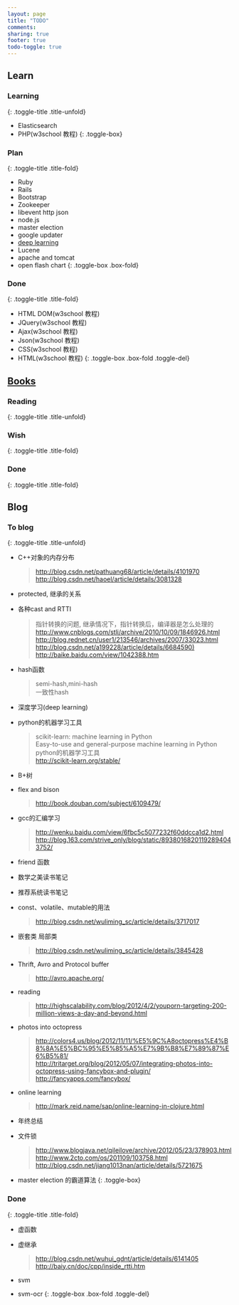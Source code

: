 ```yaml
---
layout: page
title: "TODO"
comments:
sharing: true
footer: true
todo-toggle: true
---
```


## Learn

### Learning
{: .toggle-title .title-unfold}

* Elasticsearch
* PHP(w3school 教程)
{: .toggle-box}

### Plan
{: .toggle-title .title-fold}

* Ruby
* Rails
* Bootstrap
* Zookeeper 
* libevent http json
* node.js
* master election
* google updater
* [deep learning](http://blog.csdn.net/abcjennifer/article/details/7826917)
* Lucene
* apache and tomcat
* open flash chart
{: .toggle-box .box-fold}

### Done
{: .toggle-title .title-fold}

* HTML DOM(w3school 教程)
* JQuery(w3school 教程)
* Ajax(w3school 教程)
* Json(w3school 教程)
* CSS(w3school 教程)
* HTML(w3school 教程)
{: .toggle-box .box-fold .toggle-del}

## [Books](http://book.douban.com/people/63148093/)

### Reading
{: .toggle-title .title-unfold}

<div class="toggle-box">
<script type="text/javascript" src="http://www.douban.com/service/badge/63148093/?show=dolist&amp;n=12&amp;columns=6&amp;picsize=medium&amp;hidelogo=yes&amp;hideself=yes&amp;cat=book"></script> 
</div>

### Wish
{: .toggle-title .title-fold}

<div class="toggle-box box-fold">
<script type="text/javascript" src="http://www.douban.com/service/badge/63148093/?show=wishlist&amp;select=random&amp;n=12&amp;columns=6&amp;picsize=medium&amp;hidelogo=yes&amp;hideself=yes&amp;cat=book"></script> 
</div>

### Done
{: .toggle-title .title-fold}
<div class="toggle-box box-fold">
<script type="text/javascript" src="http://www.douban.com/service/badge/63148093/?show=collection&amp;select=random&amp;n=12&amp;columns=6&amp;picsize=medium&amp;hidelogo=yes&amp;hideself=yes&amp;cat=book" ></script> 
</div>

## Blog

### To blog
{: .toggle-title .title-unfold}

* C++对象的内存分布

    > <http://blog.csdn.net/pathuang68/article/details/4101970>        
    > <http://blog.csdn.net/haoel/article/details/3081328>      

* protected, 继承的关系
* 各种cast and RTTI

    > 指针转换的问题, 继承情况下，指针转换后，编译器是怎么处理的    
    > <http://www.cnblogs.com/stli/archive/2010/10/09/1846926.html>      
    > <http://blog.rednet.cn/user1/213546/archives/2007/33023.html>  
    > <http://blog.csdn.net/a199228/article/details/6684590)>  
    > <http://baike.baidu.com/view/1042388.htm>   

* hash函数

    > semi-hash,mini-hash   
    > 一致性hash

* 深度学习(deep learning)
* python的机器学习工具

    > scikit-learn: machine learning in Python  
    > Easy-to-use and general-purpose machine learning in Python    
    > python的机器学习工具  
    > <http://scikit-learn.org/stable/>

* B+树
* flex and bison

    > <http://book.douban.com/subject/6109479/>

* gcc的汇编学习

    > <http://wenku.baidu.com/view/6fbc5c5077232f60ddcca1d2.html>   
    > <http://blog.163.com/strive_only/blog/static/89380168201192894043752/>

* friend 函数
* 数学之美读书笔记
* 推荐系统读书笔记
* const、volatile、mutable的用法

    > <http://blog.csdn.net/wuliming_sc/article/details/3717017>

* 嵌套类 局部类

    > <http://blog.csdn.net/wuliming_sc/article/details/3845428>

* Thrift, Avro and Protocol buffer

    > <http://avro.apache.org/>

* reading

    > <http://highscalability.com/blog/2012/4/2/youporn-targeting-200-million-views-a-day-and-beyond.html>

* photos into octopress

    > <http://colors4.us/blog/2012/11/11/%E5%9C%A8octopress%E4%B8%8A%E5%BC%95%E5%85%A5%E7%9B%B8%E7%89%87%E6%B5%81/>      
    > <http://tritarget.org/blog/2012/05/07/integrating-photos-into-octopress-using-fancybox-and-plugin/>       
    > <http://fancyapps.com/fancybox/>

* online learning

    > <http://mark.reid.name/sap/online-learning-in-clojure.html>

* 年终总结

* 文件锁

    > <http://www.blogjava.net/qileilove/archive/2012/05/23/378903.html>    
    > <http://www.2cto.com/os/201109/103758.html>   
    > <http://blog.csdn.net/jiang1013nan/article/details/5721675>

* master election 的霸道算法
{: .toggle-box}

### Done
{: .toggle-title .title-fold}

* 虚函数
* 虚继承

    > <http://blog.csdn.net/wuhui_gdnt/article/details/6141405>      
    > <http://baiy.cn/doc/cpp/inside_rtti.htm>

* svm
* svm-ocr
{: .toggle-box .box-fold .toggle-del}

